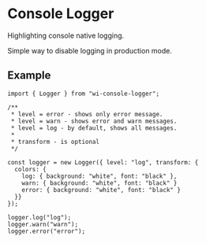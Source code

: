 # Console Logger

Highlighting console native logging.

Simple way to disable logging in production mode.

## Example

```tsx
import { Logger } from "wi-console-logger";

/**
 * level = error - shows only error message.
 * level = warn - shows error and warn messages.
 * level = log - by default, shows all messages.
 *
 * transform - is optional
 */

const logger = new Logger({ level: "log", transform: {
  colors: {
    log: { background: "white", font: "black" },
    warn: { background: "white", font: "black" }
    error: { background: "white", font: "black" }
  }}
});

logger.log("log");
logger.warn("warn");
logger.error("error");
```
